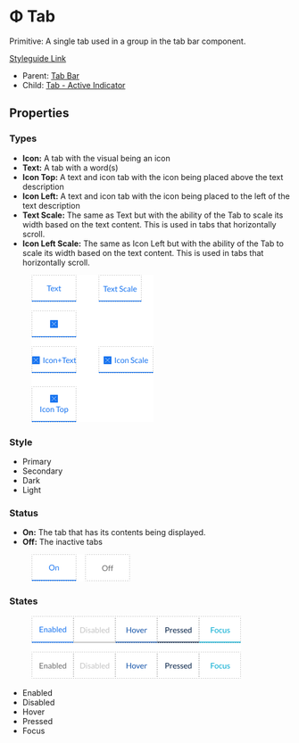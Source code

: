 # Φ Tab

Primitive: A single tab used in a group in the tab bar component.

[Styleguide Link](https://zpl.io/VkyG35q)

* Parent: [Tab Bar](../../components/tab-bar.md)
* Child: [Tab - Active Indicator](tab-activeindicator.md)

## Properties

### Types

* **Icon:** A tab with the visual being an icon
* **Text:** A tab with a word(s)
* **Icon Top:** A text and icon tab with the icon being placed above the text description
* **Icon Left:** A text and icon tab with the icon being placed to the left of the text description
* **Text Scale:** The same as Text but with the ability of the Tab to scale its width based on the text content. This is used in tabs that horizontally scroll.
* **Icon Left Scale:** The same as Icon Left but with the ability of the Tab to scale its width based on the text content. This is used in tabs that horizontally scroll.

<figure><img src="../../../.gitbook/assets/Type (5).png" alt=""><figcaption></figcaption></figure>

### Style

* Primary
* Secondary
* Dark
* Light

### Status

* **On:** The tab that has its contents being displayed.
* **Off:** The inactive tabs

<figure><img src="../../../.gitbook/assets/Status.png" alt=""><figcaption></figcaption></figure>

### States

<figure><img src="../../../.gitbook/assets/State (3) (1).png" alt=""><figcaption></figcaption></figure>

* Enabled
* Disabled
* Hover
* Pressed
* Focus




